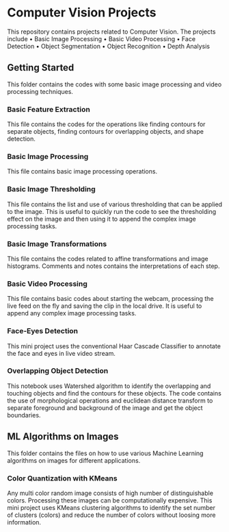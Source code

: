 # Computer Vision Projects
This repository contains projects related to Computer Vision. The projects include • Basic Image Processing • Basic Video Processing • Face Detection • Object Segmentation • Object Recognition • Depth Analysis

## Getting Started
This folder contains the codes with some basic image processing and video processing techniques. 

### Basic Feature Extraction
This file contains the codes for the operations like finding contours for separate objects, finding contours for overlapping objects, and shape detection.

### Basic Image Processing
This file contains basic image processing operations.

### Basic Image Thresholding
This file contains the list and use of various thresholding that can be applied to the image. This is useful to quickly run the code to see the thresholding effect on the image and then using it to append the complex image processing tasks.

### Basic Image Transformations
This file contains the codes related to affine transformations and image histograms. Comments and notes contains the interpretations of each step.

### Basic Video Processing
This file contains basic codes about starting the webcam, processing the live feed on the fly and saving the clip in the local drive. It is useful to append any complex image processing tasks.

### Face-Eyes Detection
This mini project uses the conventional Haar Cascade Classifier to annotate the face and eyes in live video stream.

### Overlapping Object Detection
This notebook uses Watershed algorithm to identify the overlapping and touching objects and find the contours for these objects. The code contains the use of morphological operations and euclidean distance transform to separate foreground and background of the image and get the object boundaries.

## ML Algorithms on Images
This folder contains the files on how to use various Machine Learning algorithms on images for different applications.

### Color Quantization with KMeans
Any multi color random image consists of high number of distinguishable colors. Processing these images can be computationally expensive. This mini project uses KMeans clustering algorithms to identify the set number of clusters (colors) and reduce the number of colors without loosing more information.
